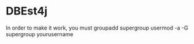 # DBEst4j

In order to make it work, you must
groupadd supergroup
usermod -a -G supergroup yourusername
